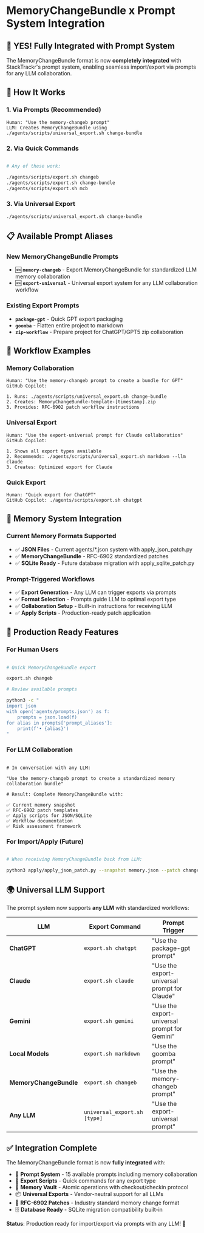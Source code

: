 # MemoryChangeBundle x Prompt System Integration

## 🎯 **YES! Fully Integrated with Prompt System**

The MemoryChangeBundle format is now **completely integrated** with StackTrackr's prompt system, enabling seamless import/export via prompts for any LLM collaboration.

## 🎪 **How It Works**

### **1. Via Prompts (Recommended)**

```
Human: "Use the memory-changeb prompt"
LLM: Creates MemoryChangeBundle using ./agents/scripts/universal_export.sh change-bundle
```

### **2. Via Quick Commands**

```bash

# Any of these work:

./agents/scripts/export.sh changeb
./agents/scripts/export.sh change-bundle  
./agents/scripts/export.sh mcb
```

### **3. Via Universal Export**

```bash
./agents/scripts/universal_export.sh change-bundle
```

## 📋 **Available Prompt Aliases**

### **New MemoryChangeBundle Prompts**

- 🆕 **`memory-changeb`** - Export MemoryChangeBundle for standardized LLM memory collaboration
- 🆕 **`export-universal`** - Universal export system for any LLM collaboration workflow

### **Existing Export Prompts**

- **`package-gpt`** - Quick GPT export packaging  
- **`goomba`** - Flatten entire project to markdown
- **`zip-workflow`** - Prepare project for ChatGPT/GPT5 zip collaboration

## 🚀 **Workflow Examples**

### **Memory Collaboration**

```
Human: "Use the memory-changeb prompt to create a bundle for GPT"
GitHub Copilot: 

1. Runs: ./agents/scripts/universal_export.sh change-bundle
2. Creates: MemoryChangeBundle-template-[timestamp].zip
3. Provides: RFC-6902 patch workflow instructions

```

### **Universal Export**

```
Human: "Use the export-universal prompt for Claude collaboration"  
GitHub Copilot:

1. Shows all export types available
2. Recommends: ./agents/scripts/universal_export.sh markdown --llm claude
3. Creates: Optimized export for Claude

```

### **Quick Export**

```
Human: "Quick export for ChatGPT"
GitHub Copilot: ./agents/scripts/export.sh chatgpt
```

## 🧠 **Memory System Integration**

### **Current Memory Formats Supported**

- ✅ **JSON Files** - Current agents/*.json system with apply_json_patch.py
- ✅ **MemoryChangeBundle** - RFC-6902 standardized patches
- ✅ **SQLite Ready** - Future database migration with apply_sqlite_patch.py

### **Prompt-Triggered Workflows**

- ✅ **Export Generation** - Any LLM can trigger exports via prompts
- ✅ **Format Selection** - Prompts guide LLM to optimal export type
- ✅ **Collaboration Setup** - Built-in instructions for receiving LLM
- ✅ **Apply Scripts** - Production-ready patch application

## 🎉 **Production Ready Features**

### **For Human Users**

```bash

# Quick MemoryChangeBundle export

export.sh changeb

# Review available prompts

python3 -c "
import json
with open('agents/prompts.json') as f:
    prompts = json.load(f)
for alias in prompts['prompt_aliases']:
    print(f'• {alias}')
"
```

### **For LLM Collaboration**

```

# In conversation with any LLM:

"Use the memory-changeb prompt to create a standardized memory collaboration bundle"

# Result: Complete MemoryChangeBundle with:

✅ Current memory snapshot
✅ RFC-6902 patch templates  
✅ Apply scripts for JSON/SQLite
✅ Workflow documentation
✅ Risk assessment framework
```

### **For Import/Apply (Future)**

```bash

# When receiving MemoryChangeBundle back from LLM:

python3 apply/apply_json_patch.py --snapshot memory.json --patch changes.json --inplace --backup
```

## 🌍 **Universal LLM Support**

The prompt system now supports **any LLM** with standardized workflows:

| LLM | Export Command | Prompt Trigger |
|-----|----------------|----------------|
| **ChatGPT** | `export.sh chatgpt` | "Use the package-gpt prompt" |
| **Claude** | `export.sh claude` | "Use the export-universal prompt for Claude" |
| **Gemini** | `export.sh gemini` | "Use the export-universal prompt for Gemini" |
| **Local Models** | `export.sh markdown` | "Use the goomba prompt" |
| **MemoryChangeBundle** | `export.sh changeb` | "Use the memory-changeb prompt" |
| **Any LLM** | `universal_export.sh [type]` | "Use the export-universal prompt" |

## ✅ **Integration Complete**

The MemoryChangeBundle format is now **fully integrated** with:

- 🎯 **Prompt System** - 15 available prompts including memory collaboration
- 🚀 **Export Scripts** - Quick commands for any export type
- 🧠 **Memory Vault** - Atomic operations with checkout/checkin protocol
- 📦 **Universal Exports** - Vendor-neutral support for all LLMs
- 🔄 **RFC-6902 Patches** - Industry standard memory change format
- 🗄️ **Database Ready** - SQLite migration compatibility built-in

**Status**: Production ready for import/export via prompts with any LLM! 🎉
